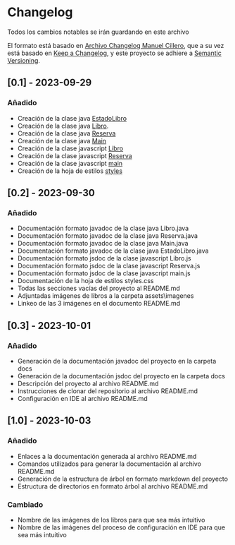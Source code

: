 # Changelog
Todos los cambios notables se irán guardando en este archivo

El formato está basado en [Archivo Changelog Manuel Cillero](https://manuel.cillero.es/doc/apuntes-tic/documentacion-proyectos/archivo-changelog/), que a su vez está basado en [Keep a Changelog](https://keepachangelog.com), y este proyecto se adhiere a [Semantic Versioning](https://semver.org).

## [0.1] - 2023-09-29
### Añadido

- Creación de la clase java [EstadoLibro](\src\java\EstadoLibro.java)
- Creación de la clase java [Libro](\src\java\Libro.java).
- Creación de la clase java [Reserva](\src\java\Reserva.java)
- Creación de la clase java [Main](\src\java\Main.java)
- Creación de la clase javascript [Libro](\src\js\Libro.js)
- Creación de la clase javascript [Reserva](\src\js\Reserva.js)
- Creación de la clase javascript [main](\src\js\main.js)
- Creación de la hoja de estilos [styles](\src\css\styles.css)

## [0.2] - 2023-09-30
### Añadido

- Documentación formato javadoc de la clase java Libro.java
- Documentación formato javadoc de la clase java Reserva.java
- Documentación formato javadoc de la clase java Main.java
- Documentación formato javadoc de la clase java EstadoLibro.java
- Documentación formato jsdoc de la clase javascript Libro.js
- Documentación formato jsdoc de la clase javascript Reserva.js
- Documentación formato jsdoc de la clase javascript main.js
- Documentación de la hoja de estilos styles.css
- Todas las secciones vacías del proyecto al README.md
- Adjuntadas imágenes de libros a la carpeta assets\imagenes
- Linkeo de las 3 imágenes en el documento README.md 

## [0.3] - 2023-10-01
### Añadido

- Generación de la documentación javadoc del proyecto en la carpeta docs
- Generación de la documentación jsdoc del proyecto en la carpeta docs
- Descripción del proyecto al archivo README.md
- Instrucciones de clonar del repositorio al archivo README.md
- Configuración en IDE al archivo README.md

## [1.0] - 2023-10-03
### Añadido

- Enlaces a la documentación generada al archivo README.md
- Comandos utilizados para generar la documentación al archivo README.md
- Generación de la estructura de árbol en formato markdown del proyecto
- Estructura de directorios en formato árbol al archivo README.md

### Cambiado

- Nombre de las imágenes de los libros para que sea más intuitivo
- Nombre de las imágenes del proceso de configuración en IDE para que sea más intuitivo